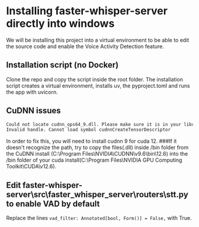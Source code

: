 # Installing faster-whisper-server directly into windows

We will be installing this project into a virtual environment to be able to edit the source code and enable the Voice Activity Detection feature.

## Installation script (no Docker)

Clone the repo and copy the script inside the root folder. The installation script creates a virtual environment, installs uv, the pyproject.toml and runs the app with uvicorn.

## CuDNN issues

```bash
Could not locate cudnn_ops64_9.dll. Please make sure it is in your library path!
Invalid handle. Cannot load symbol cudnnCreateTensorDescriptor
```

In order to fix this, you will need to install cudnn 9 for cuda 12. ###If it doesn't recognize the path, try to copy the files(.dll) inside /bin folder from the CuDNN install (C:\Program Files\NVIDIA\CUDNN\v9.6\bin\12.6) into the /bin folder of your cuda install(C:\Program Files\NVIDIA GPU Computing Toolkit\CUDA\v12.6).

## Edit faster-whisper-server\src\faster_whisper_server\routers\stt.py to enable VAD by default

Replace the lines `vad_filter: Annotated[bool, Form()] = False,` with True.
